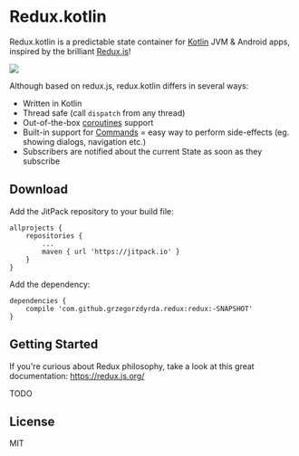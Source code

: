 # Redux.kotlin

Redux.kotlin is a predictable state container for [Kotlin](https://kotlinlang.org/) JVM & Android apps, inspired by the brilliant [Redux.js](https://redux.js.org/)!

[![](https://jitpack.io/v/grzegorzdyrda/redux.svg)](https://jitpack.io/#grzegorzdyrda/redux)

Although based on redux.js, redux.kotlin differs in several ways:
- Written in Kotlin
- Thread safe (call `dispatch` from any thread)
- Out-of-the-box [coroutines](https://kotlinlang.org/docs/reference/coroutines.html) support
- Built-in support for [Commands](https://www.elm-tutorial.org/en/03-subs-cmds/02-commands.html) =
easy way to perform side-effects (eg. showing dialogs, navigation etc.)
- Subscribers are notified about the current State as soon as they subscribe

## Download

Add the JitPack repository to your build file:

```
allprojects {
    repositories {
        ...
        maven { url 'https://jitpack.io' }
    }
}
```

Add the dependency:

```
dependencies {
    compile 'com.github.grzegorzdyrda.redux:redux:-SNAPSHOT'
}
```

## Getting Started

If you're curious about Redux philosophy, take a look at this great documentation: https://redux.js.org/

TODO

## License

MIT

